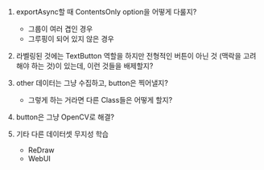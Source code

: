 1. exportAsync할 때 ContentsOnly option을 어떻게 다룰지?
   - 그룹이 여러 겹인 경우
   - 그루핑이 되어 있지 않은 경우 

2. 라벨링된 것에는 TextButton 역할을 하지만 전형적인 버튼이 아닌 것 (맥락을 고려해야 하는 것)이 있는데, 이런 것들을 배제할지?

3. other 데이터는 그냥 수집하고, button은 찍어낼지?
   - 그렇게 하는 거라면 다른 Class들은 어떻게 할지?

4. button은 그냥 OpenCV로 해결?

5. 기타 다른 데이터셋 무지성 학습
   - ReDraw
   - WebUI
